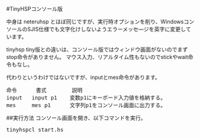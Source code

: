 #TinyHSPコンソール版

中身は neteruhsp とほぼ同じですが、実行時オプションを削り、WindowsコンソールのSJIS仕様でも文字化けしないようエラーメッセ―ジを英字に変更しています。

tinyhsp tiny版との違いは、コンソール版ではウィンドウ画面がないのでまずstop命令がありません。
マウス入力、リアルタイム性もないのでstickやwait命令もなし。

代わりというわけではないですが、inputとmes命令があります。

<pre>
命令      書式        説明
input   input p1    変数p1にキーボード入力値を格納する。
mes     mes p1      文字列p1をコンソール画面に出力する。
</pre>

##実行方法
コンソール画面を開き、以下コマンドを実行。
<pre>
tinyhspcl start.hs
</pre>
